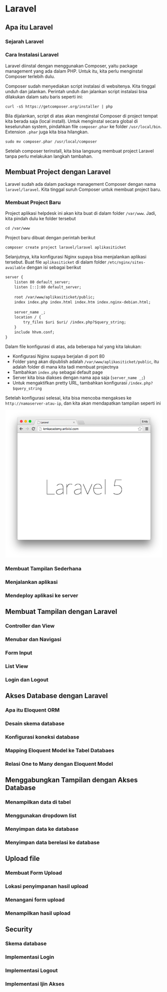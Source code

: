 # Laravel #

## Apa itu Laravel ##

### Sejarah Laravel ###

### Cara Instalasi Laravel ###

Laravel diinstal dengan menggunakan Composer, yaitu package management yang ada dalam PHP. Untuk itu, kita perlu menginstal Composer terlebih dulu.

Composer sudah menyediakan script instalasi di websitenya. Kita tinggal unduh dan jalankan. Perintah unduh dan jalankan script instalasi bisa dilakukan dalam satu baris seperti ini:

```
curl -sS https://getcomposer.org/installer | php
```

Bila dijalankan, script di atas akan menginstal Composer di project tempat kita berada saja (local install). Untuk menginstal secara global di keseluruhan system, pindahkan file `composer.phar` ke folder `/usr/local/bin`. Extension `.phar` juga kita bisa hilangkan.

```
sudo mv composer.phar /usr/local/composer
```

Setelah composer terinstall, kita bisa langsung membuat project Laravel tanpa perlu melakukan langkah tambahan.


## Membuat Project dengan Laravel ##

Laravel sudah ada dalam package management Composer dengan nama `laravel/laravel`. Kita tinggal suruh Composer untuk membuat project baru.

### Membuat Project Baru ###

Project aplikasi helpdesk ini akan kita buat di dalam folder `/var/www`. Jadi, kita pindah dulu ke folder tersebut

```
cd /var/www
```

Project baru dibuat dengan perintah berikut

```
composer create project laravel/laravel aplikasiticket
```


Selanjutnya, kita konfigurasi Nginx supaya bisa menjalankan aplikasi tersebut. Buat file `aplikasiticket` di dalam folder `/etc/nginx/sites-available` dengan isi sebagai berikut

```
server {
	listen 80 default_server;
	listen [::]:80 default_server;

	root /var/www/aplikasiticket/public;
	index index.php index.html index.htm index.nginx-debian.html;

	server_name _;
	location / {
		try_files $uri $uri/ /index.php?$query_string;
	}
	include hhvm.conf;
}
```

Dalam file konfigurasi di atas, ada beberapa hal yang kita lakukan:

* Konfigurasi Nginx supaya berjalan di port 80
* Folder yang akan dipublish adalah `/var/www/aplikasiticket/public`, itu adalah folder di mana kita tadi membuat projectnya
* Tambahkan `index.php` sebagai default page
* Server kita bisa diakses dengan nama apa saja (`server_name _;`)
* Untuk mengaktifkan pretty URL, tambahkan konfigurasi `/index.php?$query_string`

Setelah konfigurasi selesai, kita bisa mencoba mengakses ke `http://namaserver-atau-ip`, dan kita akan mendapatkan tampilan seperti ini

![Laravel Hello World](img/laravel/laravel-install-success.png)


### Membuat Tampilan Sederhana ###

### Menjalankan aplikasi ###

### Mendeploy aplikasi ke server ###

## Membuat Tampilan dengan Laravel ##

### Controller dan View ###

### Menubar dan Navigasi ###

### Form Input ###

### List View ###

### Login dan Logout ###

## Akses Database dengan Laravel ##

### Apa itu Eloquent ORM ###

### Desain skema database ###

### Konfigurasi koneksi database ###

### Mapping Eloquent Model ke Tabel Databaes ###

### Relasi One to Many dengan Eloquent Model ###

## Menggabungkan Tampilan dengan Akses Database ##

### Menampilkan data di tabel ###

### Menggunakan dropdown list ###

### Menyimpan data ke database ###

### Menyimpan data berelasi ke database

## Upload file ##

### Membuat Form Upload ###

### Lokasi penyimpanan hasil upload ###

### Menangani form upload ###

### Menampilkan hasil upload ###

## Security ##

### Skema database ###

### Implementasi Login ###

### Implementasi Logout ###

### Implementasi Ijin Akses ###



